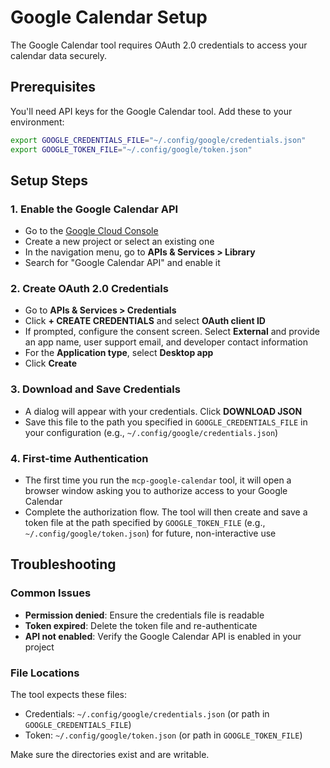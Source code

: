 # Google Calendar Setup

The Google Calendar tool requires OAuth 2.0 credentials to access your calendar data securely.

## Prerequisites

You'll need API keys for the Google Calendar tool. Add these to your environment:

```bash
export GOOGLE_CREDENTIALS_FILE="~/.config/google/credentials.json"
export GOOGLE_TOKEN_FILE="~/.config/google/token.json"
```

## Setup Steps

### 1. Enable the Google Calendar API

- Go to the [Google Cloud Console](https://console.cloud.google.com/)
- Create a new project or select an existing one
- In the navigation menu, go to **APIs & Services > Library**
- Search for "Google Calendar API" and enable it

### 2. Create OAuth 2.0 Credentials

- Go to **APIs & Services > Credentials**
- Click **+ CREATE CREDENTIALS** and select **OAuth client ID**
- If prompted, configure the consent screen. Select **External** and provide an app name, user support email, and developer contact information
- For the **Application type**, select **Desktop app**
- Click **Create**

### 3. Download and Save Credentials

- A dialog will appear with your credentials. Click **DOWNLOAD JSON**
- Save this file to the path you specified in `GOOGLE_CREDENTIALS_FILE` in your configuration (e.g., `~/.config/google/credentials.json`)

### 4. First-time Authentication

- The first time you run the `mcp-google-calendar` tool, it will open a browser window asking you to authorize access to your Google Calendar
- Complete the authorization flow. The tool will then create and save a token file at the path specified by `GOOGLE_TOKEN_FILE` (e.g., `~/.config/google/token.json`) for future, non-interactive use

## Troubleshooting

### Common Issues

- **Permission denied**: Ensure the credentials file is readable
- **Token expired**: Delete the token file and re-authenticate
- **API not enabled**: Verify the Google Calendar API is enabled in your project

### File Locations

The tool expects these files:
- Credentials: `~/.config/google/credentials.json` (or path in `GOOGLE_CREDENTIALS_FILE`)
- Token: `~/.config/google/token.json` (or path in `GOOGLE_TOKEN_FILE`)

Make sure the directories exist and are writable.